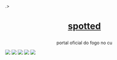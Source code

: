.><h1 align="center">
    <a href="https://twitter.com/Spotted_do_tt">spotted</a>
</h1>
<p align="center">portal oficial do fogo no cu</p>

<img src="https://img.shields.io/static/v1?label=project%20version&message=v1.5&color=sucess&style=flat"/>
<img src="http://ForTheBadge.com/images/badges/made-with-python.svg"/>
<img src="https://img.shields.io/static/v1?label=pyhon&message=v3.8&color=sucess&style=flat"/>
<img src="https://badges.frapsoft.com/os/v3/open-source.svg?v=103"/>
<img src="https://img.shields.io/discord/:794297088246153246.svg?label=Discord&logo=Discord&colorB=7289da&style=for-the-badge"/>
